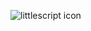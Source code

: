 ![littlescript icon](https://github.com/LittleScript-Labs/LittleScript/raw/main/assets/icon/icon.png)
